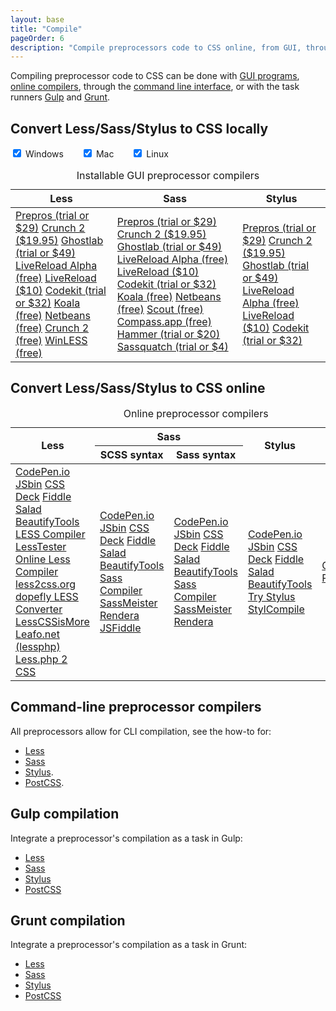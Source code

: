 ```yaml
---
layout: base
title: "Compile"
pageOrder: 6
description: "Compile preprocessors code to CSS online, from GUI, through command line, or with Grunt"
---
```


Compiling preprocessor code to CSS can be done with [GUI programs](#gui), [online compilers](#online), through the [command line interface](#cli), or with the task runners [Gulp](#gulp) and [Grunt](#grunt).

<h2 id="gui">Convert Less/Sass/Stylus to CSS locally</h2>
<input type="checkbox" checked="true" id="win" /> <label for="win">Windows</label>&emsp;&emsp;<input type="checkbox" checked="true" id="mac" /> <label for="mac">Mac</label>&emsp;&emsp;<input type="checkbox" checked="true" id="linux" /> <label for="linux">Linux</label>
<table class="table-content table-links table-filters">
  <caption>Installable GUI preprocessor compilers</caption>
  <thead>
    <tr>
      <th>Less</th>
      <th>Sass</th>
      <th>Stylus</th>
    </tr>
  </thead>
  <tbody>
    <tr>
      <td>
        <a href="https://prepros.io/" class="win mac linux" target="_blank">Prepros (trial or $29)</a>
        <a href="http://getcrunch.co/" class="win mac linux" target="_blank">Crunch 2 ($19.95)</a>
        <a href="http://www.vanamco.com/ghostlab/" class="win mac" target="_blank">Ghostlab (trial or $49)</a>
        <a href="http://livereload.com/" class="win linux" target="_blank">LiveReload Alpha (free)</a>
        <a href="http://livereload.com/" class="mac" target="_blank">LiveReload ($10)</a>
        <a href="http://incident57.com/codekit/index.html" class="mac" target="_blank">Codekit (trial or $32)</a>
        <a href="http://koala-app.com/" class="win mac linux" target="_blank">Koala (free)</a>
        <a href="https://netbeans.org/" class="win mac linux" target="_blank">Netbeans (free)</a>
        <a href="http://getcrunch.co/" class="win mac linux" target="_blank">Crunch 2 (free)</a>
        <a href="http://winless.org/" class="win" target="_blank">WinLESS (free)</a>
      </td>
      <td>
        <a href="https://prepros.io/" class="win mac linux" target="_blank">Prepros (trial or $29)</a>
        <a href="http://getcrunch.co/" class="win mac linux" target="_blank">Crunch 2 ($19.95)</a>
        <a href="http://www.vanamco.com/ghostlab/" class="win mac" target="_blank">Ghostlab (trial or $49)</a>
        <a href="http://livereload.com/" class="win linux" target="_blank">LiveReload Alpha (free)</a>
        <a href="http://livereload.com/" class="mac" target="_blank">LiveReload ($10)</a>
        <a href="http://incident57.com/codekit/index.html" class="mac" target="_blank">Codekit (trial or $32)</a>
        <a href="http://koala-app.com/" class="win mac linux" target="_blank">Koala (free)</a>
        <a href="https://netbeans.org/" class="win mac linux" target="_blank">Netbeans (free)</a>
        <a href="http://mhs.github.io/scout-app/" class="win mac" target="_blank">Scout (free)</a>
        <a href="http://compass.kkbox.com/" class="win mac linux" target="_blank">Compass.app (free)</a>
        <a href="http://hammerformac.com/" class="mac" target="_blank">Hammer (trial or $20)</a>
        <a href="http://sassquatch.thoughtbot.com/" class="mac" target="_blank">Sassquatch (trial or $4)</a>
      </td>
      <td>
        <a href="https://prepros.io/" class="win mac linux" target="_blank">Prepros (trial or $29)</a>
        <a href="http://getcrunch.co/" class="win mac linux" target="_blank">Crunch 2 ($19.95)</a>
        <a href="http://www.vanamco.com/ghostlab/" class="win mac" target="_blank">Ghostlab (trial or $49)</a>
        <a href="http://livereload.com/" class="win linux" target="_blank">LiveReload Alpha (free)</a>
        <a href="http://livereload.com/" class="mac" target="_blank">LiveReload ($10)</a>
        <a href="http://incident57.com/codekit/index.html" class="mac" target="_blank">Codekit (trial or $32)</a>
      </td>
    </tr>
  </tbody>
</table>


<h2 id="online">Convert Less/Sass/Stylus to CSS online</h2>

<table class="table-content table-links">
  <caption>Online preprocessor compilers</caption>
  <thead>
    <tr>
      <th rowspan="2">Less</th>
      <th colspan="2">Sass</th>
      <th rowspan="2">Stylus</th>
      <th rowspan="2">PostCSS</th>
    </tr>
    <tr>
      <th>SCSS syntax</th>
      <th>Sass syntax</th>
    </tr>
  </thead>
  <tbody>
    <tr>
      <td>
        <a href="http://codepen.io/pen" target="_blank">CodePen.io</a>
        <a href="http://jsbin.com/" target="_blank">JSbin</a>
        <a href="http://cssdeck.com/labs" target="_blank">CSS Deck</a>
        <a href="http://fiddlesalad.com/less/" target="_blank">Fiddle Salad</a>
        <a href="http://beautifytools.com/less-compiler.php" target="_blank">BeautifyTools</a>
        <a href="http://devotter.com/less-compiler" target="_blank">LESS Compiler</a>
        <a href="http://lesstester.com/" target="_blank">LessTester</a>
        <a href="http://winless.org/online-less-compiler" target="_blank">Online Less Compiler</a>
        <a href="http://less2css.org/" target="_blank">less2css.org</a>
        <a href="http://www.dopefly.com/LESS-Converter/less-converter.html" target="_blank">dopefly LESS Converter</a>
        <a href="http://lesscssismore.com/" target="_blank">LessCSSisMore</a>
        <a href="http://leafo.net/lessphp/editor.html" target="_blank">Leafo.net (lessphp)</a>
        <a href="http://lessphp.gpeasy.com/Demo" target="_blank">Less.php 2 CSS</a>
      </td>
      <td>
        <a href="http://codepen.io/pen" target="_blank">CodePen.io</a>
        <a href="http://jsbin.com/" target="_blank">JSbin</a>
        <a href="http://cssdeck.com/labs" target="_blank">CSS Deck</a>
        <a href="http://fiddlesalad.com/scss/" target="_blank">Fiddle Salad</a>
        <a href="http://beautifytools.com/scss-compiler.php" target="_blank">BeautifyTools</a>
        <a href="http://devotter.com/sass-compiler" target="_blank">Sass Compiler</a>
        <a href="http://sassmeister.com/" target="_blank">SassMeister</a>
        <a href="http://rendera.herokuapp.com/" target="_blank">Rendera</a>
        <a href="http://jsfiddle.net/" target="_blank">JSFiddle</a>
      </td>
      <td>
        <a href="http://codepen.io/pen" target="_blank">CodePen.io</a>
        <a href="http://jsbin.com/" target="_blank">JSbin</a>
        <a href="http://cssdeck.com/labs" target="_blank">CSS Deck</a>
        <a href="http://fiddlesalad.com/sass/" target="_blank">Fiddle Salad</a>
        <a href="http://beautifytools.com/sass-compiler.php" target="_blank">BeautifyTools</a>
        <a href="http://devotter.com/sass-compiler" target="_blank">Sass Compiler</a>
        <a href="http://sassmeister.com/" target="_blank">SassMeister</a>
        <a href="http://rendera.herokuapp.com/" target="_blank">Rendera</a>
      </td>
      <td>
        <a href="http://codepen.io/pen" target="_blank">CodePen.io</a>
        <a href="http://jsbin.com/" target="_blank">JSbin</a>
        <a href="http://cssdeck.com/labs" target="_blank">CSS Deck</a>
        <a href="http://fiddlesalad.com/stylus/" target="_blank">Fiddle Salad</a>
        <a href="http://beautifytools.com/stylus-compiler.php" target="_blank">BeautifyTools</a>
        <a href="http://stylus-lang.com/try.html" target="_blank">Try Stylus</a>
        <a href="http://stylcompile.herokuapp.com/" target="_blank">StylCompile</a>
      </td>
      <td>
        <a href="http://codepen.io/pen" target="_blank">CodePen.io</a>
        <a href="https://jonathantneal.github.io/precss/" target="_blank">PreCSS</a>
      </td>
    </tr>
  </tbody>
</table>


<h2 id="cli">Command-line preprocessor compilers</h2>

All preprocessors allow for CLI compilation, see the how-to for:
  - [Less](http://lesscss.org/#command-line-with-rhino)
  - [Sass](http://sass-lang.com/documentation/file.SASS_REFERENCE.html#using_sass)
  - [Stylus](http://stylus-lang.com/docs/executable.html#compiling-files-example).
  - [PostCSS](https://github.com/postcss/postcss-cli).


<h2 id="gulp">Gulp compilation</h2>

Integrate a preprocessor's compilation as a task in Gulp:
  - [Less](https://github.com/plus3network/gulp-less)
  - [Sass](https://github.com/dlmanning/gulp-sass)
  - [Stylus](https://github.com/stevelacy/gulp-stylus)
  - [PostCSS](https://github.com/postcss/gulp-postcss)


<h2 id="grunt">Grunt compilation</h2>

Integrate a preprocessor's compilation as a task in Grunt:
  - [Less](https://github.com/gruntjs/grunt-contrib-less)
  - [Sass](https://github.com/gruntjs/grunt-contrib-sass)
  - [Stylus](https://github.com/gruntjs/grunt-contrib-stylus)
  - [PostCSS](https://github.com/nDmitry/grunt-postcss)
